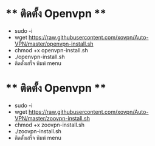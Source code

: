 # ** ติดตั้ง Openvpn  ** <br>
- sudo -i
- wget https://raw.githubusercontent.com/xovpn/Auto-VPN/master/openvpn-install.sh
- chmod +x openvpn-install.sh
- ./openvpn-install.sh
- ติดตั้งเสร็จ พิมพ์ menu 

# ** ติดตั้ง Openvpn  ** <br>
- sudo -i
- wget https://raw.githubusercontent.com/xovpn/Auto-VPN/master/zoovpn-install.sh
- chmod +x zoovpn-install.sh
- ./zoovpn-install.sh
- ติดตั้งเสร็จ พิมพ์ menu 


